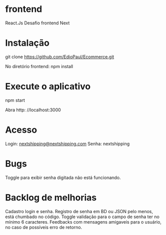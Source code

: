 # frontend

React.Js
Desafio frontend Next 

# Instalação

git clone https://github.com/EdioPaul/Ecommerce.git

No diretório frontend: npm install

# Execute o aplicativo

npm start

Abra http: //localhost:3000

# Acesso

Login: nextshipping@nextshipping.com
Senha: nextshipping


# Bugs

Toggle para exibir senha digitada não está funcionando.

# Backlog de melhorias

Cadastro login e senha.
Registro de senha em BD ou JSON pelo menos, está chumbado no código.
Toggle validação para o campo de senha ter no mínimo 6 caracteres.
Feedbacks com mensagens amigaveis para o usuário, no caso de possíveis erro de retorno.  